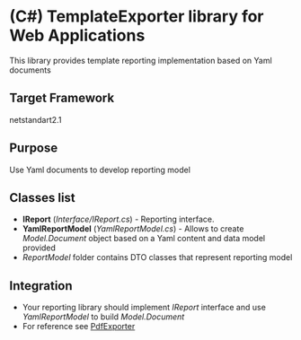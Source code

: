 # (C#) TemplateExporter library for Web Applications

This library provides template reporting implementation based on Yaml documents

## Target Framework

netstandart2.1

## Purpose

Use Yaml documents to develop reporting model

## Classes list

* **IReport** (*Interface/IReport.cs*) - Reporting interface.
* **YamlReportModel** (*YamlReportModel.cs*) - Allows to create *Model.Document* object based on a Yaml content and data model provided
* *ReportModel* folder contains DTO classes that represent reporting model

## Integration

* Your reporting library should implement *IReport* interface and use *YamlReportModel* to build *Model.Document*
* For reference see [PdfExporter](../PdfExporter/README.md)